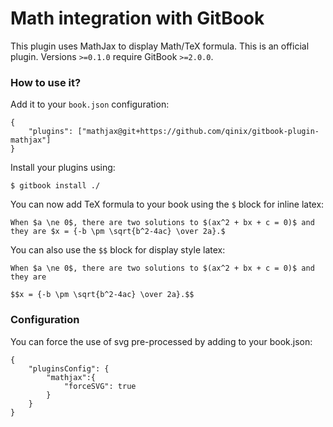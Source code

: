 
Math integration with GitBook
==============

This plugin uses MathJax to display Math/TeX formula. This is an official plugin. Versions `>=0.1.0` require GitBook `>=2.0.0`.

### How to use it?

Add it to your `book.json` configuration:

```
{
    "plugins": ["mathjax@git+https://github.com/qinix/gitbook-plugin-mathjax"]
}
```

Install your plugins using:

```
$ gitbook install ./
```

You can now add TeX formula to your book using the `$` block for inline latex:

```
When $a \ne 0$, there are two solutions to $(ax^2 + bx + c = 0)$ and they are $x = {-b \pm \sqrt{b^2-4ac} \over 2a}.$
```

You can also use the `$$` block for display style latex:

```
When $a \ne 0$, there are two solutions to $(ax^2 + bx + c = 0)$ and they are

$$x = {-b \pm \sqrt{b^2-4ac} \over 2a}.$$
```

### Configuration

You can force the use of svg pre-processed by adding to your book.json:

```
{
    "pluginsConfig": {
        "mathjax":{
            "forceSVG": true
        }
    }
}
```
